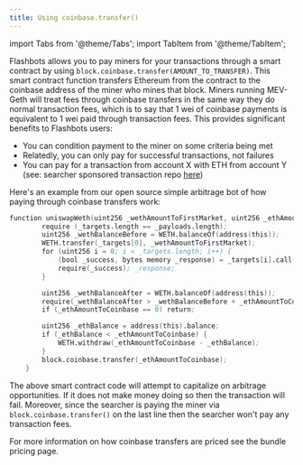 ```yaml
---
title: Using coinbase.transfer()
---
```


import Tabs from '@theme/Tabs';
import TabItem from '@theme/TabItem';

Flashbots allows you to pay miners for your transactions through a smart contract by using `block.coinbase.transfer(AMOUNT_TO_TRANSFER)`. This smart contract function transfers Ethereum from the contract to the coinbase address of the miner who mines that block. Miners running MEV-Geth will treat fees through coinbase transfers in the same way they do normal transaction fees, which is to say that 1 wei of coinbase payments is equivalent to 1 wei paid through transaction fees. This provides significant benefits to Flashbots users:
* You can condition payment to the miner on some criteria being met
* Relatedly, you can only pay for successful transactions, not failures
* You can pay for a transaction from account X with ETH from account Y (see: searcher sponsored transaction repo [here](https://github.com/flashbots/searcher-sponsored-tx))

Here's an example from our open source simple arbitrage bot of how paying through coinbase transfers work:

```s
function uniswapWeth(uint256 _wethAmountToFirstMarket, uint256 _ethAmountToCoinbase, address[] memory _targets, bytes[] memory _payloads) external onlyExecutor payable {
        require (_targets.length == _payloads.length);
        uint256 _wethBalanceBefore = WETH.balanceOf(address(this));
        WETH.transfer(_targets[0], _wethAmountToFirstMarket);
        for (uint256 i = 0; i < _targets.length; i++) {
            (bool _success, bytes memory _response) = _targets[i].call(_payloads[i]);
            require(_success); _response;
        }

        uint256 _wethBalanceAfter = WETH.balanceOf(address(this));
        require(_wethBalanceAfter > _wethBalanceBefore + _ethAmountToCoinbase);
        if (_ethAmountToCoinbase == 0) return;

        uint256 _ethBalance = address(this).balance;
        if (_ethBalance < _ethAmountToCoinbase) {
            WETH.withdraw(_ethAmountToCoinbase - _ethBalance);
        }
        block.coinbase.transfer(_ethAmountToCoinbase);
    }
```

The above smart contract code will attempt to capitalize on arbitrage opportunities. If it does not make money doing so then the transaction will fail. Moreover, since the searcher is paying the miner via `block.coinbase.transfer()` on the last line then the searcher won't pay any transaction fees.

For more information on how coinbase transfers are priced see the bundle pricing page.